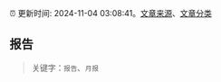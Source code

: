 :alarm_clock: 更新时间: 2024-11-04 03:08:41。[文章来源](/README.md)、[文章分类](/TAGS.md)

## 报告


> 关键字：`报告`、`月报`



